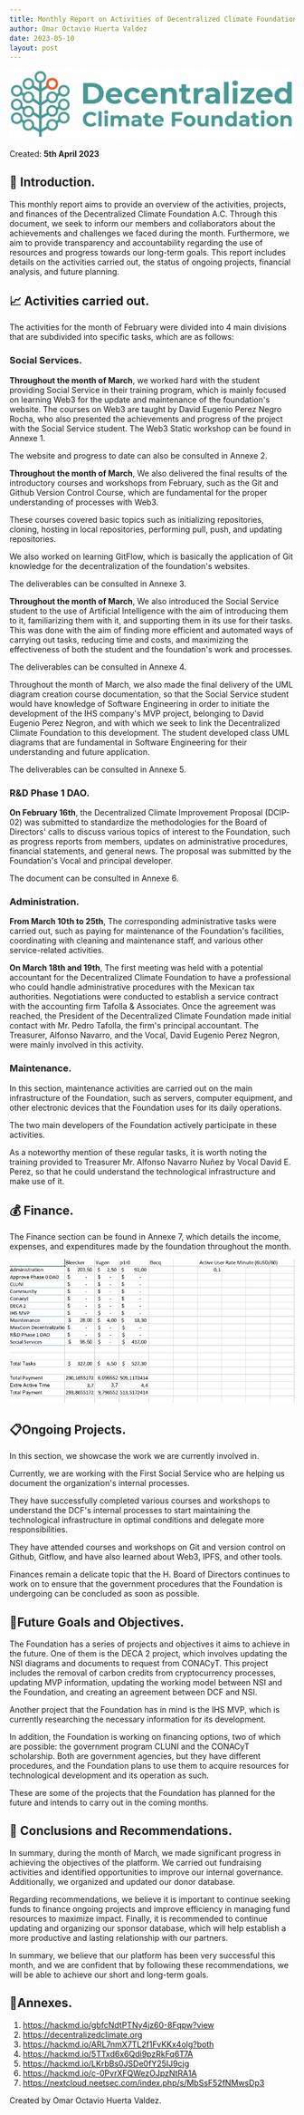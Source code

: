 ```yaml
---
title: Monthly Report on Activities of Decentralized Climate Foundation A.C. March 2023.
author: Omar Octavio Huerta Valdez
date: 2023-05-10
layout: post
---
```


![](/assets/marchreportes/Img0.png)

Created: **5th April 2023**


## :beginner: Introduction.
This monthly report aims to provide an overview of the activities, projects, and finances of the Decentralized Climate Foundation A.C. Through this document, we seek to inform our members and collaborators about the achievements and challenges we faced during the month. Furthermore, we aim to provide transparency and accountability regarding the use of resources and progress towards our long-term goals. This report includes details on the activities carried out, the status of ongoing projects, financial analysis, and future planning.


## 📈 Activities carried out.

The activities for the month of February were divided into 4 main divisions that are subdivided into specific tasks, which are as follows:

### **Social Services.**

**Throughout the month of March**, we worked hard with the student providing Social Service in their training program, which is mainly focused on learning Web3 for the update and maintenance of the foundation's website. The courses on Web3 are taught by David Eugenio Perez Negro Rocha, who also presented the achievements and progress of the project with the Social Service student. The Web3 Static workshop can be found in Annexe 1.

The website and progress to date can also be consulted in Annexe 2.

**Throughout the month of March**, We also delivered the final results of the introductory courses and workshops from February, such as the Git and Github Version Control Course, which are fundamental for the proper understanding of processes with Web3.

These courses covered basic topics such as initializing repositories, cloning, hosting in local repositories, performing pull, push, and updating repositories.

We also worked on learning GitFlow, which is basically the application of Git knowledge for the decentralization of the foundation's websites.

The deliverables can be consulted in Annexe 3.

**Throughout the month of March**, We also introduced the Social Service student to the use of Artificial Intelligence with the aim of introducing them to it, familiarizing them with it, and supporting them in its use for their tasks. This was done with the aim of finding more efficient and automated ways of carrying out tasks, reducing time and costs, and maximizing the effectiveness of both the student and the foundation's work and processes.

The deliverables can be consulted in Annexe 4.

Throughout the month of March, we also made the final delivery of the UML diagram creation course documentation, so that the Social Service student would have knowledge of Software Engineering in order to initiate the development of the IHS company's MVP project, belonging to David Eugenio Perez Negron, and with which we seek to link the Decentralized Climate Foundation to this development. The student developed class UML diagrams that are fundamental in Software Engineering for their understanding and future application.

The deliverables can be consulted in Annexe 5.


### **R&D Phase 1 DAO.**

**On February 16th**, the Decentralized Climate Improvement Proposal (DCIP-02) was submitted to standardize the methodologies for the Board of Directors' calls to discuss various topics of interest to the Foundation, such as progress reports from members, updates on administrative procedures, financial statements, and general news. The proposal was submitted by the Foundation's Vocal and principal developer.

The document can be consulted in Annexe 6.

### **Administration.**

**From March 10th to 25th**, The corresponding administrative tasks were carried out, such as paying for maintenance of the Foundation's facilities, coordinating with cleaning and maintenance staff, and various other service-related activities.

**On March 18th and 19th**, The first meeting was held with a potential accountant for the Decentralized Climate Foundation to have a professional who could handle administrative procedures with the Mexican tax authorities. Negotiations were conducted to establish a service contract with the accounting firm Tafolla & Associates. Once the agreement was reached, the President of the Decentralized Climate Foundation made initial contact with Mr. Pedro Tafolla, the firm's principal accountant. The Treasurer, Alfonso Navarro, and the Vocal, David Eugenio Perez Negron, were mainly involved in this activity.

### **Maintenance.**

In this section, maintenance activities are carried out on the main infrastructure of the Foundation, such as servers, computer equipment, and other electronic devices that the Foundation uses for its daily operations.

The two main developers of the Foundation actively participate in these activities.

As a noteworthy mention of these regular tasks, it is worth noting the training provided to Treasurer Mr. Alfonso Navarro Nuñez by Vocal David E. Perez, so that he could understand the technological infrastructure and make use of it.

## :moneybag: Finance.

The Finance section can be found in Annexe 7, which details the income, expenses, and expenditures made by the foundation throughout the month.

![](/assets/marchreportes/Img1.png)

## :clipboard:Ongoing Projects.

In this section, we showcase the work we are currently involved in.

Currently, we are working with the First Social Service who are helping us document the organization's internal processes.

They have successfully completed various courses and workshops to understand the DCF's internal processes to start maintaining the technological infrastructure in optimal conditions and delegate more responsibilities.

They have attended courses and workshops on Git and version control on Github, Gitflow, and have also learned about Web3, IPFS, and other tools.

Finances remain a delicate topic that the H. Board of Directors continues to work on to ensure that the government procedures that the Foundation is undergoing can be concluded as soon as possible.

## :pencil:Future Goals and Objectives.
The Foundation has a series of projects and objectives it aims to achieve in the future. One of them is the DECA 2 project, which involves updating the NSI diagrams and documents to request from CONACyT. This project includes the removal of carbon credits from cryptocurrency processes, updating MVP information, updating the working model between NSI and the Foundation, and creating an agreement between DCF and NSI.

Another project that the Foundation has in mind is the IHS MVP, which is currently researching the necessary information for its development.

In addition, the Foundation is working on financing options, two of which are possible: the government program CLUNI and the CONACyT scholarship. Both are government agencies, but they have different procedures, and the Foundation plans to use them to acquire resources for technological development and its operation as such.

These are some of the projects that the Foundation has planned for the future and intends to carry out in the coming months.

## 🎯 Conclusions and Recommendations.

In summary, during the month of March, we made significant progress in achieving the objectives of the platform. We carried out fundraising activities and identified opportunities to improve our internal governance. Additionally, we organized and updated our donor database.

Regarding recommendations, we believe it is important to continue seeking funds to finance ongoing projects and improve efficiency in managing fund resources to maximize impact. Finally, it is recommended to continue updating and organizing our sponsor database, which will help establish a more productive and lasting relationship with our partners.

In summary, we believe that our platform has been very successful this month, and we are confident that by following these recommendations, we will be able to achieve our short and long-term goals.

## :beginner:Annexes.

1. https://hackmd.io/gbfcNdtPTNy4jz60-8Fqpw?view
2. https://decentralizedclimate.org
3. https://hackmd.io/ARL7nmX7TL2f1FvKKx4olg?both
4. https://hackmd.io/5TTxd6x6Qdi9pzRkFq6T7A
5. https://hackmd.io/LKrbBs0JSDe0fY25IJ9cjg
6. https://hackmd.io/c-0PvrXFQWezOJpzNtRA1A
7. https://nextcloud.neetsec.com/index.php/s/MbSsF52fNMwsDp3

Created by Omar Octavio Huerta Valdez.
